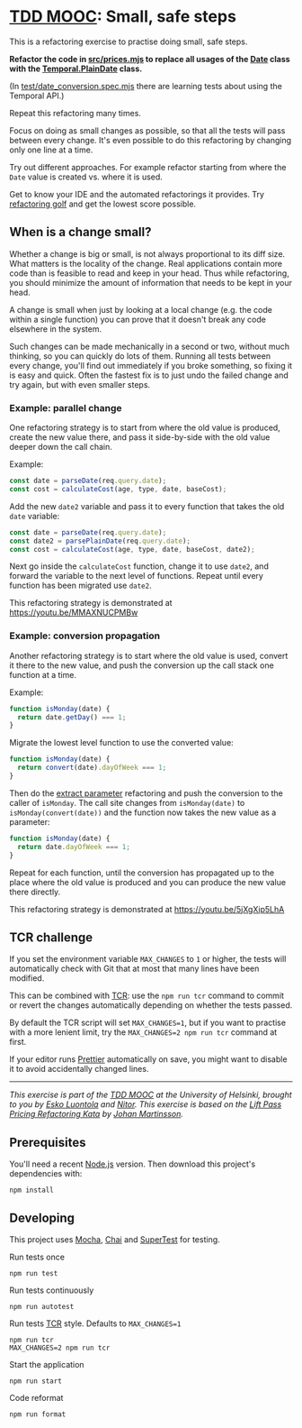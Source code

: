 # [TDD MOOC](https://tdd.mooc.fi): Small, safe steps

This is a refactoring exercise to practise doing small, safe steps.

**Refactor the code in [src/prices.mjs](src/prices.mjs) to replace all usages of
the [Date](https://developer.mozilla.org/en-US/docs/Web/JavaScript/Reference/Global_Objects/Date) class with
the [Temporal.PlainDate](https://tc39.es/proposal-temporal/docs/plaindate.html) class.**

(In [test/date_conversion.spec.mjs](test/date_conversion.spec.mjs) there are learning tests about using the Temporal
API.)

Repeat this refactoring many times.

Focus on doing as small changes as possible, so that all the tests will pass between every change. It's even possible to
do this refactoring by changing only one line at a time.

Try out different approaches. For example refactor starting from where the `Date` value is created vs. where it is used.

Get to know your IDE and the automated refactorings it provides.
Try [refactoring golf](http://codemanship.co.uk/parlezuml/blog/?postid=1360) and get the lowest score possible.

## When is a change small?

Whether a change is big or small, is not always proportional to its diff size. What matters is the locality of the
change. Real applications contain more code than is feasible to read and keep in your head. Thus while refactoring, you
should minimize the amount of information that needs to be kept in your head.

A change is small when just by looking at a local change (e.g. the code within a single function) you can prove that it
doesn't break any code elsewhere in the system.

Such changes can be made mechanically in a second or two, without much thinking, so you can quickly do lots of them.
Running all tests between every change, you'll find out immediately if you broke something, so fixing it is easy and
quick. Often the fastest fix is to just undo the failed change and try again, but with even smaller steps.

### Example: parallel change

One refactoring strategy is to start from where the old value is produced, create the new value there, and pass it
side-by-side with the old value deeper down the call chain.

Example:

```js
const date = parseDate(req.query.date);
const cost = calculateCost(age, type, date, baseCost);
```

Add the new `date2` variable and pass it to every function that takes the old `date` variable:

```js
const date = parseDate(req.query.date);
const date2 = parsePlainDate(req.query.date);
const cost = calculateCost(age, type, date, baseCost, date2);
```

Next go inside the `calculateCost` function, change it to use `date2`, and forward the variable to the next level of
functions. Repeat until every function has been migrated use `date2`.

This refactoring strategy is demonstrated at https://youtu.be/MMAXNUCPMBw

### Example: conversion propagation

Another refactoring strategy is to start where the old value is used, convert it there to the new value, and push the
conversion up the call stack one function at a time.

Example:

```js
function isMonday(date) {
  return date.getDay() === 1;
}
```

Migrate the lowest level function to use the converted value:

```js
function isMonday(date) {
  return convert(date).dayOfWeek === 1;
}
```

Then do the [extract parameter](https://www.jetbrains.com/help/idea/extract-parameter.html) refactoring and push the
conversion to the caller of `isMonday`. The call site changes from `isMonday(date)` to `isMonday(convert(date))` and the
function now takes the new value as a parameter:

```js
function isMonday(date) {
  return date.dayOfWeek === 1;
}
```

Repeat for each function, until the conversion has propagated up to the place where the old value is produced and you
can produce the new value there directly.

This refactoring strategy is demonstrated at https://youtu.be/5jXgXip5LhA

## TCR challenge

If you set the environment variable `MAX_CHANGES` to `1` or higher, the tests will automatically check with Git that at
most that many lines have been modified.

This can be combined with [TCR](https://medium.com/@kentbeck_7670/test-commit-revert-870bbd756864): use
the `npm run tcr` command to commit or revert the changes automatically depending on whether the tests passed.

By default the TCR script will set `MAX_CHANGES=1`, but if you want to practise with a more lenient limit, try
the `MAX_CHANGES=2 npm run tcr` command at first.

If your editor runs [Prettier](https://prettier.io/) automatically on save, you might want to disable it to avoid
accidentally changed lines.

---

_This exercise is part of the [TDD MOOC](https://tdd.mooc.fi) at the University of Helsinki, brought to you
by [Esko Luontola](https://twitter.com/EskoLuontola) and [Nitor](https://nitor.com/). This exercise is based on
the [Lift Pass Pricing Refactoring Kata](https://github.com/martinsson/Refactoring-Kata-Lift-Pass-Pricing)
by [Johan Martinsson](https://twitter.com/johan_alps)._

## Prerequisites

You'll need a recent [Node.js](https://nodejs.org/) version. Then download this project's dependencies with:

    npm install

## Developing

This project uses [Mocha](https://mochajs.org/), [Chai](https://www.chaijs.com/)
and [SuperTest](https://github.com/visionmedia/supertest) for testing.

Run tests once

    npm run test

Run tests continuously

    npm run autotest

Run tests [TCR](https://medium.com/@kentbeck_7670/test-commit-revert-870bbd756864) style. Defaults to `MAX_CHANGES=1`

    npm run tcr
    MAX_CHANGES=2 npm run tcr

Start the application

    npm run start

Code reformat

    npm run format
